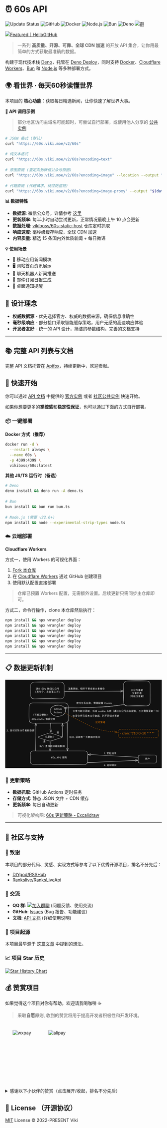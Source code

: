# ⏰ 60s API

![Update Status](https://github.com/vikiboss/60s-static-host/workflows/schedule/badge.svg) ![GitHub](https://img.shields.io/github/v/release/vikiboss/60s?label=GitHub) ![Docker](https://img.shields.io/docker/v/vikiboss/60s?style=flat&label=Docker) ![Node.js](https://img.shields.io/badge/Node.js-6DA55F?logo=node.js&logoColor=white) ![Bun](https://img.shields.io/badge/Bun-%23000000.svg?logo=bun&logoColor=white) ![Deno](https://img.shields.io/badge/Deno-000000?logo=deno&logoColor=white) [![群](https://img.shields.io/badge/%E4%BC%81%E9%B9%85%E7%BE%A4-595941841-ff69b4)](https://qm.qq.com/q/RpJXzgfAMG)

<a href="https://hellogithub.com/repository/vikiboss/60s" target="_blank"><img src="https://api.hellogithub.com/v1/widgets/recommend.svg?rid=8e9af473df2244f59d84b79915298fcc&claim_uid=wXMelR56paDoO2x&theme=dark" alt="Featured｜HelloGitHub" style="width: 250px; height: 54px;" width="250" height="54" /></a>

> 一系列 **高质量、开源、可靠、全球 CDN 加速** 的开放 API 集合，让你用最简单的方式获取最准确的数据。

构建于现代技术栈 [Deno](https://deno.com/)，托管在 [Deno Deploy](https://deno.com/deploy)，同时支持 [Docker](https://docker.com)、[Cloudflare Workers](https://www.cloudflare.com/zh-cn/developer-platform/products/workers/)、[Bun](https://bun.sh/) 和 [Node.js](https://nodejs.org/) 等多种部署方式。

## 🌍 看世界 · 每天60秒读懂世界

本项目的 **核心功能**：获取每日精选新闻，让你快速了解世界大事。

**📡 API 调用示例**

> 部分地区访问主域名可能超时，可尝试自行部署，或使用他人分享的 [公共实例](https://docs.60s-api.viki.moe/7306811m0)

```bash
# JSON 格式 (默认)
curl "https://60s.viki.moe/v2/60s"

# 纯文本格式
curl "https://60s.viki.moe/v2/60s?encoding=text"

# 原图直链 (重定向到微信公众号原图)
curl "https://60s.viki.moe/v2/60s?encoding=image" --location --output "$(date +%Y-%m-%d).png"

# 代理直链 (代理请求，绕过防盗链)
curl "https://60s.viki.moe/v2/60s?encoding=image-proxy" --output "$(date +%Y-%m-%d).png"
```

**📊 数据特性**

- **数据源**: 微信公众号，详情参考 [这里](https://github.com/vikiboss/60s-static-host/blob/main/src/config/constants.ts#L1-L5)
- **更新频率**: 每半小时自动尝试更新，正常情况最晚上午 10 点会更新
- **数据处理**: [vikiboss/60s-static-host](https://github.com/vikiboss/60s-static-host) 仓库定时抓取
- **响应速度**: 毫秒级缓存响应，全球 CDN 加速
- **内容质量**: 精选 15 条国内外优质新闻 + 每日微语

**💡 使用场景**

- 📱 移动应用新闻模块
- 🖥️ 网站首页资讯展示  
- 🤖 聊天机器人新闻推送
- 📧 邮件订阅日报生成
- 🔔 桌面通知提醒

## 🎯 设计理念

- **权威数据源** - 优先选择官方、权威的数据来源，确保信息准确性
- **毫秒级响应** - 部分接口采取智能缓存策略，用户无感的高速响应体验
- **开发者友好** - 统一的 API 设计，简洁的参数结构，完善的文档支持

---

## 📚 完整 API 列表与文档

完整 API 文档托管在 [Apifox](https://docs.60s-api.viki.moe)，持续更新中，欢迎贡献。

## 🚀 快速开始

你可以通过 [API 文档](https://docs.60s-api.viki.moe) 中提供的 [官方实例](https://60s.viki.moe) 或者 [社区公共实例](https://docs.60s-api.viki.moe/7306811m0) 快速开始。


如果你想要更多的**掌控感**和**稳定性保证**，也可以通过下面的方式自行部署。

### 📦 一键部署

**Docker 方式（推荐）**

```bash
docker run -d \
  --restart always \
  --name 60s \
  -p 4399:4399 \
  vikiboss/60s:latest
```

**其他 JS/TS 运行时（备选）**

```bash
# Deno
deno install && deno run -A deno.ts

# Bun
bun install && bun run bun.ts

# Node.js (需要 v22.6+)
npm install && node --experimental-strip-types node.ts
```

### ☁️ 云端部署

**Cloudflare Workers**

方式一，使用 Workers 的可视化界面：

1. [Fork 本仓库](https://github.com/vikiboss/60s/fork)
2. 在 [Cloudflare Workers](https://workers.cloudflare.com/) 通过 GitHub 创建项目
3. 使用默认配置直接部署

> 仓库已预置 Workers 配置，无需额外设置。后续更新只需同步主仓库即可。

方式二，命令行操作，clone 本仓库然后执行：

```bash
npm install && npx wrangler deploy
npm install && npx wrangler deploy
npm install && npx wrangler deploy
npm install && npx wrangler deploy
npm install && npx wrangler deploy
npm install && npx wrangler deploy
```

---

## 📋 数据更新机制

![数据流架构图](./images/arch.png)

### 🔄 更新策略
- **数据抓取**: GitHub Actions 定时任务
- **存储方式**: 静态 JSON 文件 + CDN 缓存  
- **更新频率**: 每日自动更新

> 可视化架构图: [60s 更新策略 - Excalidraw](https://excalidraw.com/#json=VRffPBlMuFBkOlTbGe7IH,0C6yClfLME65ZhmQ30ywdg)

---

## 🤝 社区与支持

### 🙏 致谢

本项目的部分代码、灵感、实现方式等参考了以下优秀开源项目，排名不分先后：

- [DIYgod/RSSHub](https://github.com/DIYgod/RSSHub)
- [Rankslive/RanksLiveApi](https://github.com/Rankslive/RanksLiveApi)

### 💬 交流

- **QQ 群**: [![加入群聊](https://img.shields.io/badge/%E4%BC%81%E9%B5%9D%E7%BE%A4-595941841-ff69b4)](https://qm.qq.com/q/RpJXzgfAMG) (问题反馈、使用交流)
- **GitHub**: [Issues](https://github.com/vikiboss/60s/issues) (Bug 报告、功能建议)
- **文档**: [API 文档](https://docs.60s-api.viki.moe) (详细使用说明)

### 🎯 项目起源

本项目最早源于 [这篇文章](https://xlog.viki.moe/60s) 中提到的想法。

### 📈 项目 Star 历史

[![Star History Chart](https://api.star-history.com/svg?repos=vikiboss/60s&type=Date)](https://star-history.com/#vikiboss/60s&Date)

## 💰 赞赏项目

如果觉得这个项目对你有帮助，欢迎请我喝咖啡 ☕️

> 采取**自愿**原则, 收到的赞赏将用于提高开发者积极性和开发环境。

<div id='readme-reward' style="display: flex; gap: 8px; flex-wrap: wrap; width: 100%">
  <img src="https://s2.loli.net/2022/11/16/X2kFMdaxvSc1V5P.jpg" alt="wxpay" height="160px"style="margin: 24px;"/>
  <img src="https://s2.loli.net/2022/11/16/vZ4xkCopKRmIFVX.jpg" alt="alipay" height="160px" style="margin:24px;"/>
</div>


<details>
<summary>感谢以下小伙伴的赞赏（点击展开/收起，排名不分先后）</summary>

<!-- 表格 -->
|           赞赏人            |  金额  |  途径  |                  备注                  |
| :-------------------------: | :----: | :----: | :------------------------------------: |
|           Update            |  6.66  | WeChat |           感谢大佬的开源分享           |
|            匿名             |  0.01  | WeChat |                   -                    |
|         月夜忆江南          |  5.00  | WeChat |                   -                    |
|            匿名             |  1.66  | WeChat |                   -                    |
|         GoooodJooB7         |  1.66  | WeChat |              谢谢大佬开源              |
|            匿名             |  1.66  | WeChat |                   -                    |
| 十七岁就学会吃饭的天才少年  |  5.00  | WeChat |                   -                    |
|          Sundrops           |  1.66  | WeChat |             感谢友友的接口             |
|        春风伴我余生         | 10.00  | WeChat |                   -                    |
|             杰              |  1.00  | WeChat |                   -                    |
|            Blue             |  6.66  | WeChat |           Blue 祝开发者 6666           |
|           聆听、            | 10.00  | WeChat |           喝杯咖啡，记得加冰           |
|            匿名             | 100.00 | WeChat |                 好项目                 |
| 卤蛋 （HelloGitHub 发起人） | 88.88  | WeChat |      很喜欢你的项目，加油 ^ O ^ ~      |
|             Lee             |  6.66  | WeChat |                感谢分享                |
|          世界和平           | 66.00  | WeChat |           世界需要更多的英雄           |
|         севастополь         |  6.66  | WeChat |                买包辣条                |
|             爪              |  2.00  | WeChat |                   -                    |
|             LMQ             | 18.80  | WeChat | 大佬的响应速度，我泪目了，请大佬喝咖啡 |
|             ---             |  ---   |  ---   |                  ---                   |
|             *斌             | 12.90  | Alipay |                   -                    |
|             *杰             | 20.00  | Alipay |                   -                    |
|            **杰             |  9.90  | Alipay |                   -                    |
|             ---             |  ---   |  ---   |                  ---                   |
|             Ko.             | 11.66  |   QQ   |                   -                    |
|           yijiong           | 15.00  |   QQ   |            a cup of coffee             |

> 如有遗漏，欢迎通过 issue 或者 QQ 群 595941841 反馈。

</details>

## 🪪 License （开源协议）

[MIT](license) License © 2022-PRESENT Viki
